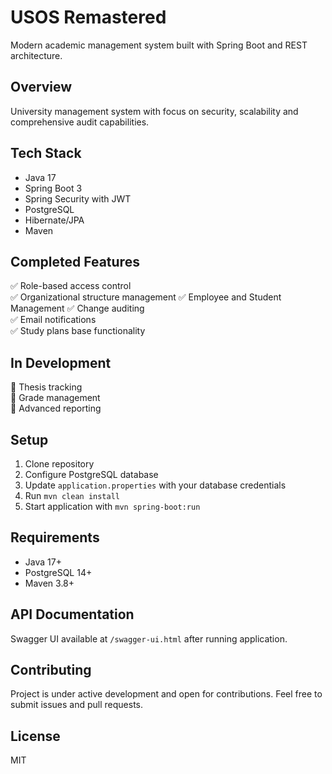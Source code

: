 # USOS Remastered

Modern academic management system built with Spring Boot and REST architecture.

## Overview
University management system with focus on security, scalability and comprehensive audit capabilities.

## Tech Stack
- Java 17
- Spring Boot 3
- Spring Security with JWT
- PostgreSQL
- Hibernate/JPA
- Maven

## Completed Features
✅ Role-based access control  
✅ Organizational structure management
✅ Employee and Student Management
✅ Change auditing  
✅ Email notifications  
✅ Study plans base functionality

## In Development 
🚧 Thesis tracking  
🚧 Grade management  
🚧 Advanced reporting

## Setup
1. Clone repository
2. Configure PostgreSQL database
3. Update `application.properties` with your database credentials
4. Run `mvn clean install`
5. Start application with `mvn spring-boot:run`

## Requirements
- Java 17+
- PostgreSQL 14+
- Maven 3.8+

## API Documentation
Swagger UI available at `/swagger-ui.html` after running application.

## Contributing
Project is under active development and open for contributions. Feel free to submit issues and pull requests.

## License
MIT

